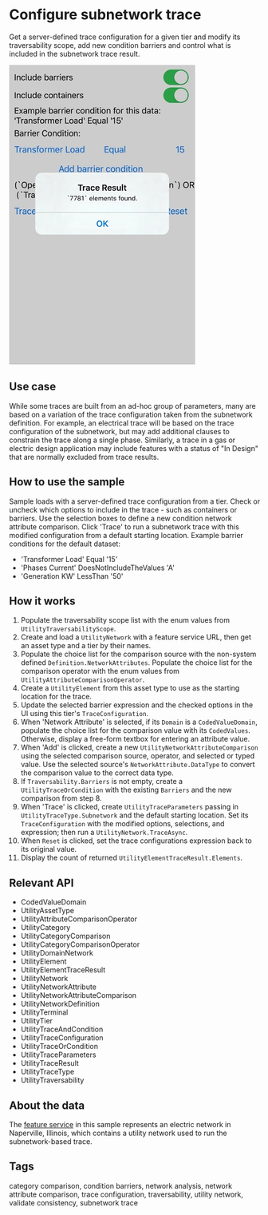 # Configure subnetwork trace

Get a server-defined trace configuration for a given tier and modify its traversability scope, add new condition barriers and control what is included in the subnetwork trace result.

![](ConfigureSubnetworkTrace.JPG)

## Use case

While some traces are built from an ad-hoc group of parameters, many are based on a variation of the trace configuration taken from the subnetwork definition. For example, an electrical trace will be based on the trace configuration of the subnetwork, but may add additional clauses to constrain the trace along a single phase. Similarly, a trace in a gas or electric design application may include features with a status of "In Design" that are normally excluded from trace results.

## How to use the sample

Sample loads with a server-defined trace configuration from a tier. Check or uncheck which options to include in the trace - such as containers or barriers. Use the selection boxes to define a new condition network attribute comparison. Click 'Trace' to run a subnetwork trace with this modified configuration from a default starting location.
Example barrier conditions for the default dataset:
* 'Transformer Load' Equal '15'
* 'Phases Current' DoesNotIncludeTheValues 'A'
* 'Generation KW' LessThan '50'

## How it works

1.  Populate the traversability scope list with the enum values from `UtilityTraversabilityScope`.
2.  Create and load a `UtilityNetwork` with a feature service URL, then get an asset type and a tier by their names.
3.  Populate the choice list for the comparison source with the non-system defined `Definition.NetworkAttributes`.  Populate the choice list for the comparison operator with the enum values from `UtilityAttributeComparisonOperator`. 
4.  Create a `UtilityElement` from this asset type to use as the starting location for the trace.
5.  Update the selected barrier expression and the checked options in the UI using this tier's `TraceConfiguration`.
6.  When 'Network Attribute' is selected, if its `Domain` is a `CodedValueDomain`, populate the choice list for the comparison value with its `CodedValues`.  Otherwise, display a free-form textbox for entering an attribute value.
7. When 'Add' is clicked, create a new `UtilityNetworkAttributeComparison` using the selected comparison source, operator, and selected or typed value. Use the selected source's `NetworkAttribute.DataType` to convert the comparison value to the correct data type.
8. If `Traversability.Barriers` is not empty, create a `UtilityTraceOrCondition` with the existing `Barriers` and the new comparison from step 8. 
9.  When 'Trace' is clicked, create `UtilityTraceParameters` passing in `UtilityTraceType.Subnetwork` and the default starting location.  Set its `TraceConfiguration` with the modified options, selections, and expression; then run a `UtilityNetwork.TraceAsync`.
10. When `Reset` is clicked, set the trace configurations expression back to its original value.
11. Display the count of returned `UtilityElementTraceResult.Elements`.

## Relevant API

* CodedValueDomain
* UtilityAssetType
* UtilityAttributeComparisonOperator
* UtilityCategory
* UtilityCategoryComparison
* UtilityCategoryComparisonOperator
* UtilityDomainNetwork
* UtilityElement
* UtilityElementTraceResult
* UtilityNetwork
* UtilityNetworkAttribute
* UtilityNetworkAttributeComparison
* UtilityNetworkDefinition
* UtilityTerminal
* UtilityTier
* UtilityTraceAndCondition
* UtilityTraceConfiguration
* UtilityTraceOrCondition
* UtilityTraceParameters
* UtilityTraceResult
* UtilityTraceType
* UtilityTraversability

## About the data

The [feature service](https://sampleserver7.arcgisonline.com/arcgis/rest/services/UtilityNetwork/NapervilleElectric/FeatureServer) in this sample represents an electric network in Naperville, Illinois, which contains a utility network used to run the subnetwork-based trace.

## Tags

category comparison, condition barriers, network analysis, network attribute comparison, trace configuration, traversability, utility network, validate consistency, subnetwork trace